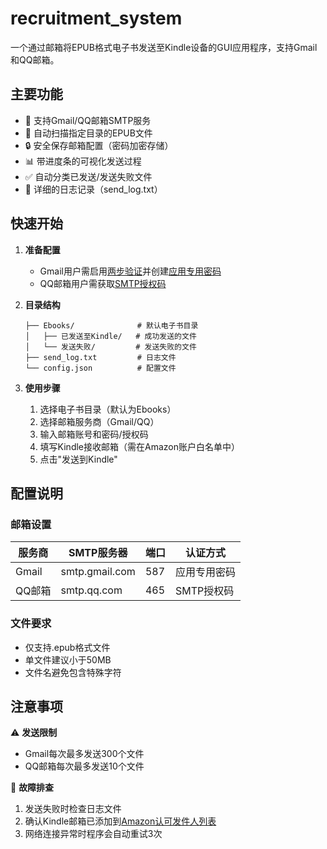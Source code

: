# recruitment_system

一个通过邮箱将EPUB格式电子书发送至Kindle设备的GUI应用程序，支持Gmail和QQ邮箱。

## 主要功能

- 📨 支持Gmail/QQ邮箱SMTP服务
- 📁 自动扫描指定目录的EPUB文件
- 🔒 安全保存邮箱配置（密码加密存储）
- 📊 带进度条的可视化发送过程
- ✅ 自动分类已发送/发送失败文件
- 📝 详细的日志记录（send_log.txt）

## 快速开始

1. **准备配置**
   - Gmail用户需启用[两步验证](https://myaccount.google.com/security)并创建[应用专用密码](https://myaccount.google.com/apppasswords)
   - QQ邮箱用户需获取[SMTP授权码](https://service.mail.qq.com/cgi-bin/help?subtype=1&&id=28&&no=1001256)

2. **目录结构**
   ```
   ├── Ebooks/              # 默认电子书目录
   │   ├── 已发送至Kindle/   # 成功发送的文件
   │   └── 发送失败/         # 发送失败的文件
   ├── send_log.txt         # 日志文件
   └── config.json          # 配置文件
   ```

3. **使用步骤**
   1. 选择电子书目录（默认为Ebooks）
   2. 选择邮箱服务商（Gmail/QQ）
   3. 输入邮箱账号和密码/授权码
   4. 填写Kindle接收邮箱（需在Amazon账户白名单中）
   5. 点击"发送到Kindle"

## 配置说明

### 邮箱设置
| 服务商 | SMTP服务器       | 端口 | 认证方式       |
|--------|------------------|------|----------------|
| Gmail  | smtp.gmail.com   | 587  | 应用专用密码    |
| QQ邮箱 | smtp.qq.com      | 465  | SMTP授权码      |

### 文件要求
- 仅支持.epub格式文件
- 单文件建议小于50MB
- 文件名避免包含特殊字符

## 注意事项

⚠️ **发送限制**
- Gmail每次最多发送300个文件
- QQ邮箱每次最多发送10个文件

🔧 **故障排查**
1. 发送失败时检查日志文件
2. 确认Kindle邮箱已添加到[Amazon认可发件人列表](https://www.amazon.cn/hz/mycd/myx#/home/settings/payment)
3. 网络连接异常时程序会自动重试3次
